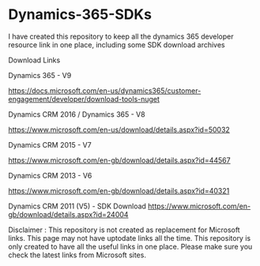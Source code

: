 # Dynamics-365-SDKs

I have created this repository to keep all the dynamics 365 developer resource link in one place, including some SDK download archives

Download Links


Dynamics 365 - V9

https://docs.microsoft.com/en-us/dynamics365/customer-engagement/developer/download-tools-nuget


Dynamics CRM 2016 / Dynamics 365 - V8

https://www.microsoft.com/en-us/download/details.aspx?id=50032


Dynamics CRM 2015 - V7

https://www.microsoft.com/en-gb/download/details.aspx?id=44567


Dynamics CRM 2013 - V6

https://www.microsoft.com/en-gb/download/details.aspx?id=40321


Dynamics CRM 2011 (V5) - SDK Download
https://www.microsoft.com/en-gb/download/details.aspx?id=24004



Disclaimer : This repository is not created as replacement for Microsoft links.  This page may not have uptodate links all the time. This repository is only created to have all the useful links in one place. Please make sure you check the latest links from Microsoft sites.




